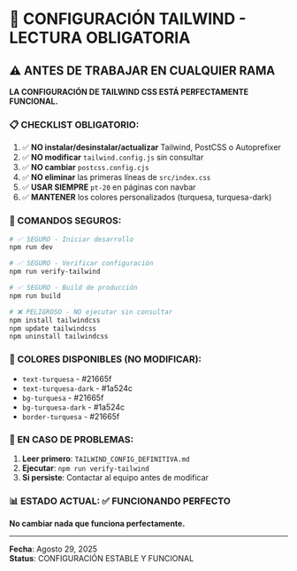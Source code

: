 # 🚨 CONFIGURACIÓN TAILWIND - LECTURA OBLIGATORIA

## ⚠️ ANTES DE TRABAJAR EN CUALQUIER RAMA

**LA CONFIGURACIÓN DE TAILWIND CSS ESTÁ PERFECTAMENTE FUNCIONAL.**

### 📋 CHECKLIST OBLIGATORIO:

1. ✅ **NO instalar/desinstalar/actualizar** Tailwind, PostCSS o Autoprefixer
2. ✅ **NO modificar** `tailwind.config.js` sin consultar
3. ✅ **NO cambiar** `postcss.config.cjs`
4. ✅ **NO eliminar** las primeras líneas de `src/index.css`
5. ✅ **USAR SIEMPRE** `pt-20` en páginas con navbar
6. ✅ **MANTENER** los colores personalizados (turquesa, turquesa-dark)

### 🔧 COMANDOS SEGUROS:

```bash
# ✅ SEGURO - Iniciar desarrollo
npm run dev

# ✅ SEGURO - Verificar configuración
npm run verify-tailwind

# ✅ SEGURO - Build de producción  
npm run build

# ❌ PELIGROSO - NO ejecutar sin consultar
npm install tailwindcss
npm update tailwindcss
npm uninstall tailwindcss
```

### 🎨 COLORES DISPONIBLES (NO MODIFICAR):

- `text-turquesa` - #21665f
- `text-turquesa-dark` - #1a524c  
- `bg-turquesa` - #21665f
- `bg-turquesa-dark` - #1a524c
- `border-turquesa` - #21665f

### 🚨 EN CASO DE PROBLEMAS:

1. **Leer primero**: `TAILWIND_CONFIG_DEFINITIVA.md`
2. **Ejecutar**: `npm run verify-tailwind`
3. **Si persiste**: Contactar al equipo antes de modificar

### 📊 ESTADO ACTUAL: ✅ FUNCIONANDO PERFECTO

**No cambiar nada que funciona perfectamente.**

---
**Fecha**: Agosto 29, 2025  
**Status**: CONFIGURACIÓN ESTABLE Y FUNCIONAL
